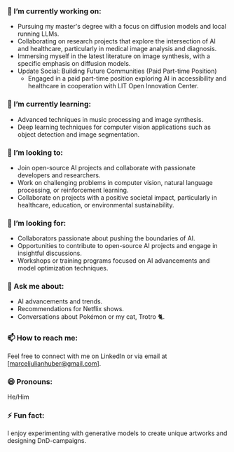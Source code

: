 ### 🔭 I’m currently working on:
- Pursuing my master's degree with a focus on diffusion models and local running LLMs.
- Collaborating on research projects that explore the intersection of AI and healthcare, particularly in medical image analysis and diagnosis.
- Immersing myself in the latest literature on image synthesis, with a specific emphasis on diffusion models.
- Update Social: Building Future Communities (Paid Part-time Position)
  - Engaged in a paid part-time position exploring AI in accessibility and healthcare in cooperation with LIT Open Innovation Center.

### 🌱 I’m currently learning:
- Advanced techniques in music processing and image synthesis.
- Deep learning techniques for computer vision applications such as object detection and image segmentation.

### 👯 I’m looking to:
- Join open-source AI projects and collaborate with passionate developers and researchers.
- Work on challenging problems in computer vision, natural language processing, or reinforcement learning.
- Collaborate on projects with a positive societal impact, particularly in healthcare, education, or environmental sustainability.

### 🤔 I’m looking for:
- Collaborators passionate about pushing the boundaries of AI.
- Opportunities to contribute to open-source AI projects and engage in insightful discussions.
- Workshops or training programs focused on AI advancements and model optimization techniques.

### 💬 Ask me about:
- AI advancements and trends.
- Recommendations for Netflix shows.
- Conversations about Pokémon or my cat, Trotro 🐈.

### 📫 How to reach me:
Feel free to connect with me on LinkedIn or via email at [marceljulianhuber@gmail.com].

### 😄 Pronouns:
He/Him

### ⚡ Fun fact:
I enjoy experimenting with generative models to create unique artworks and designing DnD-campaigns.
